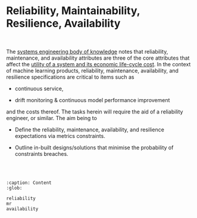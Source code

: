 <br>

# Reliability, Maintainability, Resilience, Availability

<br>

The [systems engineering body of knowledge](https://sebokwiki.org/wiki/Guide_to_the_Systems_Engineering_Body_of_Knowledge_(SEBoK)) notes that reliability, maintenance, and availability attributes are three of the core attributes that affect the [utility of a system and its economic life-cycle cost](https://sebokwiki.org/wiki/System_Reliability,_Availability,_and_Maintainability).  In the context of machine learning products, reliability, maintenance, availability, and resilience specifications are critical to items such as

* continuous service,

* drift monitoring & continuous model performance improvement

and the costs thereof.  The tasks herein will require the aid of a reliability engineer, or similar.  The aim being to

* Define the reliability, maintenance, availability, and resilience expectations via metrics constraints.

* Outline in-built designs/solutions that minimise the probability of constraints breaches.

<br>
<br>


```{toctree}
:caption: Content
:glob:

reliability
mr
availability
```

<br>
<br>

<br>
<br>

<br>
<br>

<br>
<br>


[^utility]: [A definition of utility](https://www.oed.com/search/dictionary/?scope=Entries&q=utility)
